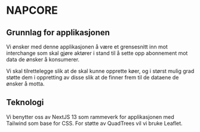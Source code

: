 # NAPCORE

## Grunnlag for applikasjonen
Vi ønsker med denne applikasjonen å være et grensesnitt inn mot interchange som
skal gjøre aktører i stand til å sette opp abonnement mot data de ønsker
å konsumerer.

Vi skal tilrettelegge slik at de skal kunne opprette køer, og i størst mulig
grad støtte dem i oppretting av disse slik at de finner frem til de dataene de
ønsker å motta.

## Teknologi
Vi benytter oss av NextJS 13 som rammeverk for applikasjonen med Tailwind som
base for CSS. For støtte av QuadTrees vil vi bruke Leaflet.

